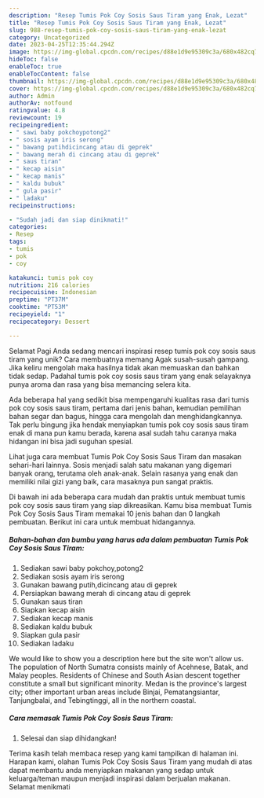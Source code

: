 ```yaml
---
description: "Resep Tumis Pok Coy Sosis Saus Tiram yang Enak, Lezat"
title: "Resep Tumis Pok Coy Sosis Saus Tiram yang Enak, Lezat"
slug: 988-resep-tumis-pok-coy-sosis-saus-tiram-yang-enak-lezat
category: Uncategorized
date: 2023-04-25T12:35:44.294Z
image: https://img-global.cpcdn.com/recipes/d88e1d9e95309c3a/680x482cq70/tumis-pok-coy-sosis-saus-tiram-foto-resep-utama.jpg
hideToc: false
enableToc: true
enableTocContent: false
thumbnail: https://img-global.cpcdn.com/recipes/d88e1d9e95309c3a/680x482cq70/tumis-pok-coy-sosis-saus-tiram-foto-resep-utama.jpg
cover: https://img-global.cpcdn.com/recipes/d88e1d9e95309c3a/680x482cq70/tumis-pok-coy-sosis-saus-tiram-foto-resep-utama.jpg
author: Admin
authorAv: notfound
ratingvalue: 4.8
reviewcount: 19
recipeingredient:
- " sawi baby pokchoypotong2"
- " sosis ayam iris serong"
- " bawang putihdicincang atau di geprek"
- " bawang merah di cincang atau di geprek"
- " saus tiran"
- " kecap aisin"
- " kecap manis"
- " kaldu bubuk"
- " gula pasir"
- " ladaku"
recipeinstructions:

- "Sudah jadi dan siap dinikmati!"
categories:
- Resep
tags:
- tumis
- pok
- coy

katakunci: tumis pok coy 
nutrition: 216 calories
recipecuisine: Indonesian
preptime: "PT37M"
cooktime: "PT53M"
recipeyield: "1"
recipecategory: Dessert

---
```



Selamat Pagi Anda sedang mencari inspirasi resep tumis pok coy sosis saus tiram yang unik? Cara membuatnya memang Agak susah-susah gampang. Jika keliru mengolah maka hasilnya tidak akan memuaskan dan bahkan tidak sedap. Padahal tumis pok coy sosis saus tiram yang enak selayaknya punya aroma dan rasa yang bisa memancing selera kita.


Ada beberapa hal yang sedikit bisa mempengaruhi kualitas rasa dari tumis pok coy sosis saus tiram, pertama dari jenis bahan, kemudian pemilihan bahan segar dan bagus, hingga cara mengolah dan menghidangkannya. Tak perlu bingung jika hendak menyiapkan tumis pok coy sosis saus tiram enak di mana pun kamu berada, karena asal sudah tahu caranya maka hidangan ini bisa jadi suguhan spesial.

Lihat juga cara membuat Tumis Pok Coy Sosis Saus Tiram dan masakan sehari-hari lainnya. Sosis menjadi salah satu makanan yang digemari banyak orang, terutama oleh anak-anak. Selain rasanya yang enak dan memiliki nilai gizi yang baik, cara masaknya pun sangat praktis.


Di bawah ini ada beberapa cara mudah dan praktis untuk membuat tumis pok coy sosis saus tiram yang siap dikreasikan. Kamu bisa membuat Tumis Pok Coy Sosis Saus Tiram memakai 10 jenis bahan dan 0 langkah pembuatan. Berikut ini cara untuk membuat hidangannya.

<!--inarticleads1-->

##### Bahan-bahan dan bumbu yang harus ada dalam pembuatan Tumis Pok Coy Sosis Saus Tiram:

1. Sediakan  sawi baby pokchoy,potong2
1. Sediakan  sosis ayam iris serong
1. Gunakan  bawang putih,dicincang atau di geprek
1. Persiapkan  bawang merah di cincang atau di geprek
1. Gunakan  saus tiran
1. Siapkan  kecap aisin
1. Sediakan  kecap manis
1. Sediakan  kaldu bubuk
1. Siapkan  gula pasir
1. Sediakan  ladaku


We would like to show you a description here but the site won&#39;t allow us. The population of North Sumatra consists mainly of Acehnese, Batak, and Malay peoples. Residents of Chinese and South Asian descent together constitute a small but significant minority. Medan is the province&#39;s largest city; other important urban areas include Binjai, Pematangsiantar, Tanjungbalai, and Tebingtinggi, all in the northern coastal. 

<!--inarticleads2-->

##### Cara memasak Tumis Pok Coy Sosis Saus Tiram:


1. Selesai dan siap dihidangkan!



Terima kasih telah membaca resep yang kami tampilkan di halaman ini. Harapan kami, olahan Tumis Pok Coy Sosis Saus Tiram yang mudah di atas dapat membantu anda menyiapkan makanan yang sedap untuk keluarga/teman maupun menjadi inspirasi dalam berjualan makanan. Selamat menikmati

